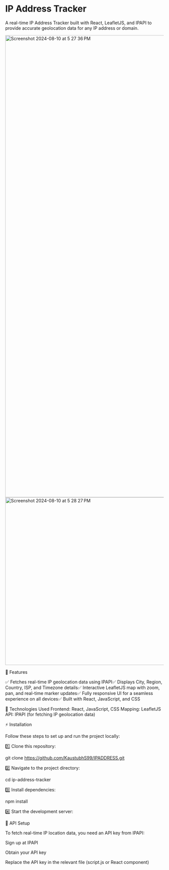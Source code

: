 # IP Address Tracker
A real-time IP Address Tracker built with React, LeafletJS, and IPAPI to provide accurate geolocation data for any IP address or domain.

<img width="1466" alt="Screenshot 2024-08-10 at 5 27 36 PM" src="https://github.com/user-attachments/assets/17e1d76e-4a7b-42a7-9089-70af948b69a5">
<img width="532" alt="Screenshot 2024-08-10 at 5 28 27 PM" src="https://github.com/user-attachments/assets/57e735dd-f5d8-48b7-a207-0a83dd9c91da">

🚀 Features

✅ Fetches real-time IP geolocation data using IPAPI✅ Displays City, Region, Country, ISP, and Timezone details✅ Interactive LeafletJS map with zoom, pan, and real-time marker updates✅ Fully responsive UI for a seamless experience on all devices✅ Built with React, JavaScript, and CSS

🔧 Technologies Used
Frontend: React, JavaScript, CSS
Mapping: LeafletJS
API: IPAPI (for fetching IP geolocation data)

⚡ Installation

Follow these steps to set up and run the project locally:

1️⃣ Clone this repository:

git clone https://github.com/KaustubhS99/IPADDRESS.git

2️⃣ Navigate to the project directory:

cd ip-address-tracker

3️⃣ Install dependencies:

npm install

4️⃣ Start the development server:

📡 API Setup

To fetch real-time IP location data, you need an API key from IPAPI:

Sign up at IPAPI

Obtain your API key

Replace the API key in the relevant file (script.js or React component)
